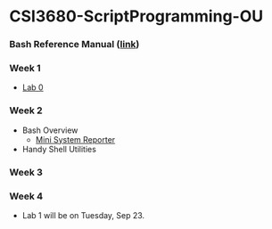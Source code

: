 # CSI3680-ScriptProgramming-OU
### Bash Reference Manual ([link](Bash%20Reference%20Manual%20-%202025.pdf))
### Week 1
- [Lab 0](Environment%20Setup/Lab%200.md)
### Week 2
- Bash Overview
  - [Mini System Reporter](Bash%20Overview/Mini_System_Reporter.ipynb)
- Handy Shell Utilities

### Week 3

### Week 4
- Lab 1 will be on Tuesday, Sep 23.